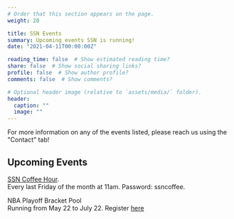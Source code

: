 ```yaml
---
# Order that this section appears on the page.
weight: 20

title: SSN Events
summary: Upcoming events SSN is running!
date: "2021-04-11T00:00:00Z"

reading_time: false  # Show estimated reading time?
share: false  # Show social sharing links?
profile: false  # Show author profile?
comments: false  # Show comments?

# Optional header image (relative to `assets/media/` folder).
header:
  caption: ""
  image: ""
---
```


For more information on any of the events listed, please reach us using the "Contact" tab! 

## Upcoming Events

[SSN Coffee Hour](https://utoronto.zoom.us/j/81141524486).  
Every last Friday of the month at 11am. 
Password: ssncoffee. 

NBA Playoff Bracket Pool  
  Running from May 22 to July 22. 
  Register [here](https://forms.gle/HqsF1N7Ey5rhzCQP9)
